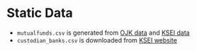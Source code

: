 # Static Data

- `mutualfunds.csv` is generated from [OJK data](https://reksadana.ojk.go.id/Public/ProdukReksadanaPublic.aspx) and [KSEI data](https://www.ksei.co.id/services/registered-securities/mutual-funds)
- `custodian_banks.csv` is downloaded from [KSEI website](https://www.ksei.co.id/services/participants/custodian-banks)
